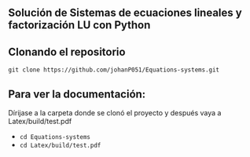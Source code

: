 ## Solución de Sistemas de ecuaciones lineales y factorización LU con Python

## Clonando el repositorio
```git clone https://github.com/johanP051/Equations-systems.git```

## Para ver la documentación:
Dírijase a la carpeta donde se clonó el proyecto y después vaya a Latex/build/test.pdf
* ```cd Equations-systems```
* ```cd Latex/build/test.pdf```